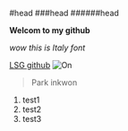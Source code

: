 #head
###head
######head

**Welcom to my github**

*wow this is Italy font*

[LSG github](http://sss8412.github.com)
![On](http://qkrdlsrnjs112.github.com)

>Park inkwon
1. test1
2. test2
3. test3

